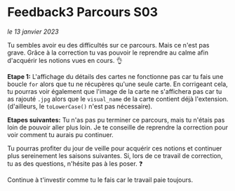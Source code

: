 # Feedback3 Parcours S03
*le 13 janvier 2023*

Tu sembles avoir eu des difficultés sur ce parcours. 
Mais ce n'est pas grave. Grâce à la correction tu vas pouvoir le reprendre au calme afin d'acquérir les notions vues en cours. :ok_hand:

**Etape 1:**
L'affichage du détails des cartes ne fonctionne pas car tu fais une boucle `for` alors que tu ne récupères qu'une seule carte.
En corrigeant cela, tu pourras voir également que l'image de la carte ne s'affichera pas car tu as rajouté `.jpg` alors que le `visual_name` de la carte contient déjà l'extension. (d'ailleurs, le `toLowerCase()` n'est pas nécessaire).

**Etapes suivantes:**
Tu n'as pas pu terminer ce parcours, mais tu n'étais pas loin de pouvoir aller plus loin. Je te conseille de reprendre la correction pour voir comment tu aurais pu continuer. 

Tu pourras profiter du jour de veille pour acquérir ces notions et continuer plus sereinement les saisons suivantes.
Si, lors de ce travail de correction, tu as des questions, n'hésite pas à les poser. :question:

Continue à t'investir comme tu le fais car le travail paie toujours.